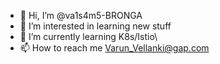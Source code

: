 - 👋 Hi, I’m @va1s4m5-BRONGA
- 👀 I’m interested in learning new stuff
- 🌱 I’m currently learning K8s/Istio\
- 📫 How to reach me Varun_Vellanki@gap.com

<!---
va1s4m5-BRONGA/va1s4m5-BRONGA is a ✨ special ✨ repository because its `README.md` (this file) appears on your GitHub profile.
You can click the Preview link to take a look at your changes.
--->
